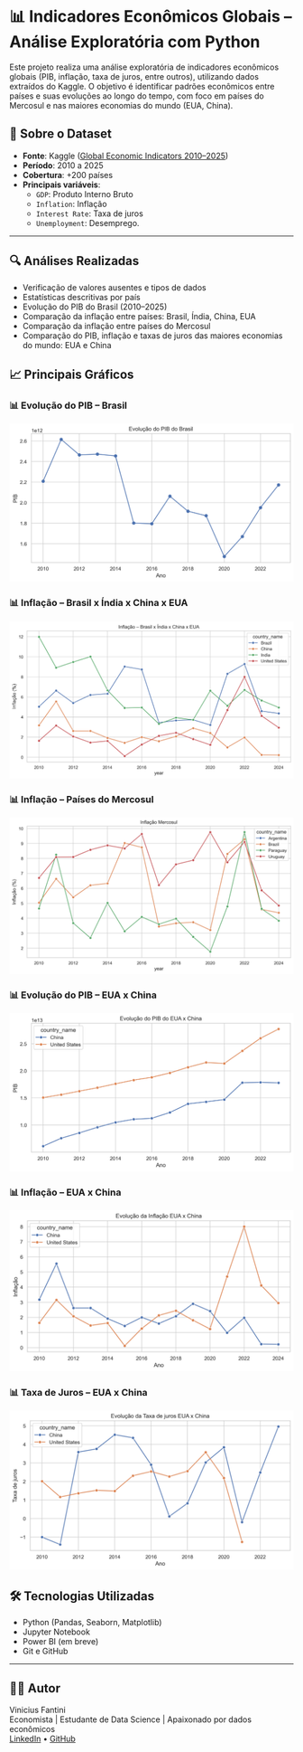 # 📊 Indicadores Econômicos Globais – Análise Exploratória com Python

Este projeto realiza uma análise exploratória de indicadores econômicos globais (PIB, inflação, taxa de juros, entre outros), utilizando dados extraídos do Kaggle. O objetivo é identificar padrões econômicos entre países e suas evoluções ao longo do tempo, com foco em países do Mercosul e nas maiores economias do mundo (EUA, China).

## 📌 Sobre o Dataset

- **Fonte**: Kaggle ([Global Economic Indicators 2010–2025](https://www.kaggle.com/datasets/tanishksharma9905/global-economic-indicators-20102025))
- **Período**: 2010 a 2025
- **Cobertura**: +200 países
- **Principais variáveis**:
  - `GDP`: Produto Interno Bruto
  - `Inflation`: Inflação
  - `Interest Rate`: Taxa de juros
  - `Unemployment`: Desemprego.

---

## 🔍 Análises Realizadas

- Verificação de valores ausentes e tipos de dados
- Estatísticas descritivas por país
- Evolução do PIB do Brasil (2010–2025)
- Comparação da inflação entre países: Brasil, Índia, China, EUA
- Comparação da inflação entre países do Mercosul
- Comparação do PIB, inflação e taxas de juros das maiores economias do mundo: EUA e China

## 📈 Principais Gráficos

### 📊 Evolução do PIB – Brasil
![PIB Brasil](imgs/pib_brasil.png)

### 📊 Inflação – Brasil x Índia x China x EUA
![Inflação BRICS vs EUA](imgs/inflacao_brics_usa.png)

### 📊 Inflação – Países do Mercosul
![Inflação Mercosul](imgs/inflacao_mercosul.png)

### 📊 Evolução do PIB – EUA x China
![PIB EUA x China](imgs/pib_eua_china.png)

### 📊 Inflação – EUA x China
![Inflação EUA x China](imgs/inflacao_eua_china.png)

### 📊 Taxa de Juros – EUA x China
![Juros EUA x China](imgs/juros_eua_china.png)

## 🛠️ Tecnologias Utilizadas

- Python (Pandas, Seaborn, Matplotlib)
- Jupyter Notebook
- Power BI (em breve)
- Git e GitHub

---

## 👨‍💻 Autor

Vinicius Fantini  
Economista | Estudante de Data Science | Apaixonado por dados econômicos  
[LinkedIn](https://www.linkedin.com/in/vinicius-fantini-cea-42101816a/) • [GitHub](https://github.com/Vinicius-Fantini)